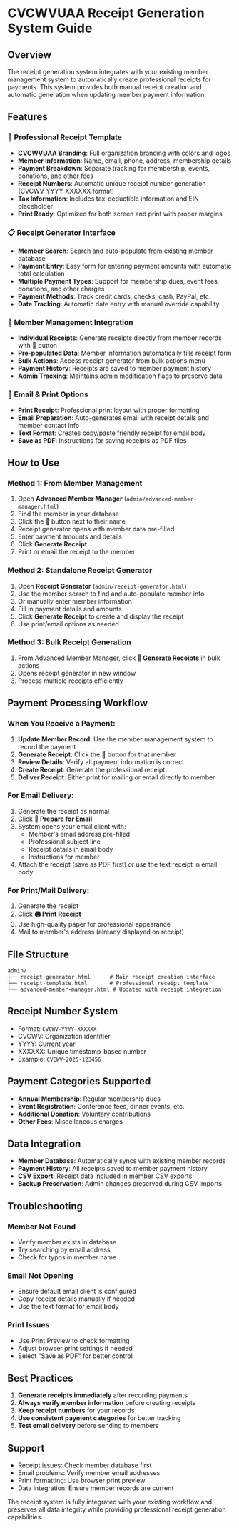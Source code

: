 # CVCWVUAA Receipt Generation System Guide

## Overview
The receipt generation system integrates with your existing member management system to automatically create professional receipts for payments. This system provides both manual receipt creation and automatic generation when updating member payment information.

## Features

### 🧾 Professional Receipt Template
- **CVCWVUAA Branding**: Full organization branding with colors and logos
- **Member Information**: Name, email, phone, address, membership details
- **Payment Breakdown**: Separate tracking for membership, events, donations, and other fees
- **Receipt Numbers**: Automatic unique receipt number generation (CVCWV-YYYY-XXXXXX format)
- **Tax Information**: Includes tax-deductible information and EIN placeholder
- **Print Ready**: Optimized for both screen and print with proper margins

### 📋 Receipt Generator Interface
- **Member Search**: Search and auto-populate from existing member database
- **Payment Entry**: Easy form for entering payment amounts with automatic total calculation
- **Multiple Payment Types**: Support for membership dues, event fees, donations, and other charges
- **Payment Methods**: Track credit cards, checks, cash, PayPal, etc.
- **Date Tracking**: Automatic date entry with manual override capability

### 🔗 Member Management Integration
- **Individual Receipts**: Generate receipts directly from member records with 🧾 button
- **Pre-populated Data**: Member information automatically fills receipt form
- **Bulk Actions**: Access receipt generator from bulk actions menu
- **Payment History**: Receipts are saved to member payment history
- **Admin Tracking**: Maintains admin modification flags to preserve data

### 📧 Email & Print Options
- **Print Receipt**: Professional print layout with proper formatting
- **Email Preparation**: Auto-generates email with receipt details and member contact info
- **Text Format**: Creates copy/paste friendly receipt for email body
- **Save as PDF**: Instructions for saving receipts as PDF files

## How to Use

### Method 1: From Member Management
1. Open **Advanced Member Manager** (`admin/advanced-member-manager.html`)
2. Find the member in your database
3. Click the **🧾** button next to their name
4. Receipt generator opens with member data pre-filled
5. Enter payment amounts and details
6. Click **Generate Receipt**
7. Print or email the receipt to the member

### Method 2: Standalone Receipt Generator
1. Open **Receipt Generator** (`admin/receipt-generator.html`)
2. Use the member search to find and auto-populate member info
3. Or manually enter member information
4. Fill in payment details and amounts
5. Click **Generate Receipt** to create and display the receipt
6. Use print/email options as needed

### Method 3: Bulk Receipt Generation
1. From Advanced Member Manager, click **🧾 Generate Receipts** in bulk actions
2. Opens receipt generator in new window
3. Process multiple receipts efficiently

## Payment Processing Workflow

### When You Receive a Payment:
1. **Update Member Record**: Use the member management system to record the payment
2. **Generate Receipt**: Click the 🧾 button for that member
3. **Review Details**: Verify all payment information is correct
4. **Create Receipt**: Generate the professional receipt
5. **Deliver Receipt**: Either print for mailing or email directly to member

### For Email Delivery:
1. Generate the receipt as normal
2. Click **📧 Prepare for Email** 
3. System opens your email client with:
   - Member's email address pre-filled
   - Professional subject line
   - Receipt details in email body
   - Instructions for member
4. Attach the receipt (save as PDF first) or use the text receipt in email body

### For Print/Mail Delivery:
1. Generate the receipt
2. Click **🖨️ Print Receipt**
3. Use high-quality paper for professional appearance
4. Mail to member's address (already displayed on receipt)

## File Structure
```
admin/
├── receipt-generator.html      # Main receipt creation interface
├── receipt-template.html       # Professional receipt template
└── advanced-member-manager.html # Updated with receipt integration
```

## Receipt Number System
- Format: `CVCWV-YYYY-XXXXXX`
- CVCWV: Organization identifier
- YYYY: Current year
- XXXXXX: Unique timestamp-based number
- Example: `CVCWV-2025-123456`

## Payment Categories Supported
- **Annual Membership**: Regular membership dues
- **Event Registration**: Conference fees, dinner events, etc.
- **Additional Donation**: Voluntary contributions
- **Other Fees**: Miscellaneous charges

## Data Integration
- **Member Database**: Automatically syncs with existing member records
- **Payment History**: All receipts saved to member payment history
- **CSV Export**: Receipt data included in member CSV exports
- **Backup Preservation**: Admin changes preserved during CSV imports

## Troubleshooting

### Member Not Found
- Verify member exists in database
- Try searching by email address
- Check for typos in member name

### Email Not Opening
- Ensure default email client is configured
- Copy receipt details manually if needed
- Use the text format for email body

### Print Issues
- Use Print Preview to check formatting
- Adjust browser print settings if needed
- Select "Save as PDF" for better control

## Best Practices
1. **Generate receipts immediately** after recording payments
2. **Always verify member information** before creating receipts
3. **Keep receipt numbers** for your records
4. **Use consistent payment categories** for better tracking
5. **Test email delivery** before sending to members

## Support
- Receipt issues: Check member database first
- Email problems: Verify member email addresses
- Print formatting: Use browser print preview
- Data integration: Ensure member records are current

The receipt system is fully integrated with your existing workflow and preserves all data integrity while providing professional receipt generation capabilities.